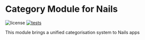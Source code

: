 # Category Module for Nails

![license](https://img.shields.io/badge/license-MIT-green.svg)
[![tests](https://github.com/nails/module-category/actions/workflows/build_and_test.yml/badge.svg )](https://github.com/nails/module-category/actions)

This module brings a unified categorisation system to Nails apps